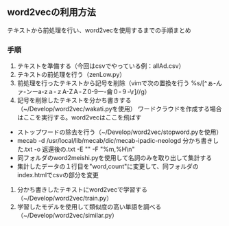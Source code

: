 ## word2vecの利用方法
テキストから前処理を行い、word2vecを使用するまでの手順まとめ

### 手順
1. テキストを準備する（今回はcsvでやっている例：allAd.csv）
1. テキストの前処理を行う（zenLow.py）
1. 前処理を行ったテキストから記号を削除（vimで次の置換を行う %s/[^ぁ-んァ-ンーa-zａ-ｚA-ZＡ-Ｚ0-9一-龠０-９\-\r]//g）
1. 記号を削除したテキストを分かち書きする（~/Develop/word2vec/wakati.pyを使用）
ワードクラウドを作成する場合はここを実行する。word2vecはここを飛ばす
- ストップワードの除去を行う（~/Develop/word2vec/stopword.pyを使用）
- mecab -d /usr/local/lib/mecab/dic/mecab-ipadic-neologd 分かち書きした.txt -o 返還後の.txt -E "" -F "%m,%H\n"
- 同フォルダのword2meishi.pyを使用して名詞のみを取り出して集計する
- 集計したデータの１行目を"word,count"に変更して、同フォルダのindex.htmlでcsvの部分を変更
1. 分かち書きしたテキストにword2vecで学習する（~/Develop/word2vec/train.py）
1. 学習したモデルを使用して類似度の高い単語を調べる（~/Develop/word2vec/similar.py）


